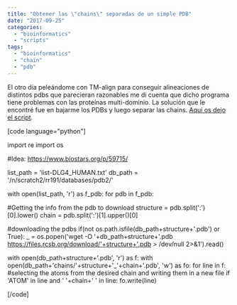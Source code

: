 ```yaml
---
title: "Obtener las \"chains\" separadas de un simple PDB"
date: "2017-09-25"
categories: 
  - "bioinformatics"
  - "scripts"
tags: 
  - "bioinformatics"
  - "chain"
  - "pdb"
---
```


El otro día peleándome con TM-align para conseguir alineaciones de distintos pdbs que parecieran razonables me di cuenta que dicho programa tiene problemas con las proteínas multi-dominio. La solución que le encontré fue en bajarme los PDBs y luego separar las chains. [Aquí os dejo el script](https://github.com/rocreguant/I-have-time/blob/master/get_chains.py).

\[code language="python"\]

import re import os

#Idea: https://www.biostars.org/p/59715/

list\_path = 'list-DLG4\_HUMAN.txt' db\_path = '/n/scratch2/rr191/databases/pdb2/'

with open(list\_path, 'r') as f\_pdb: for pdb in f\_pdb:

#Getting the info from the pdb to download structure = pdb.split(':')\[0\].lower() chain = pdb.split(':')\[1\].upper()\[0\]

#downloading the pdbs if(not os.path.isfile(db\_path+structure+'.pdb') or True): \_ = os.popen('wget -O '+db\_path+structure+'.pdb https://files.rcsb.org/download/'+structure+'.pdb > /dev/null 2>&1').read()

with open(db\_path+structure+'.pdb', 'r') as f: with open(db\_path+'chains/'+structure+'\_'+chain+'.pdb', 'w') as fo: for line in f: #selecting the atoms from the desired chain and writing them in a new file if 'ATOM' in line and ' '+chain+' ' in line: fo.write(line)

\[/code\]
